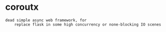 # coroutx

    dead simple async web framework, for
        replace flask in some high concurrency or none-blocking IO scenes
